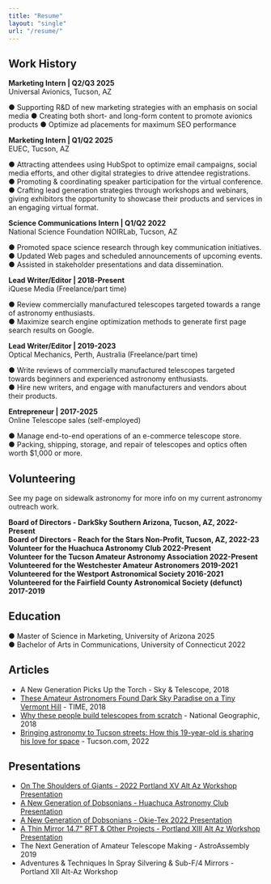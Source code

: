 ```yaml
---
title: "Resume"
layout: "single"
url: "/resume/"
---
```


## **Work History**

**Marketing Intern | Q2/Q3 2025**  
Universal Avionics, Tucson, AZ  

●	Supporting R&D of new marketing strategies with an emphasis on social media
●	Creating both short- and long-form content to promote avionics products
●	Optimize ad placements for maximum SEO performance

**Marketing Intern | Q1/Q2 2025**  
EUEC, Tucson, AZ  

● Attracting attendees using HubSpot to optimize email campaigns, social media efforts, and other digital strategies to drive attendee registrations.  
● Promoting & coordinating speaker participation for the virtual conference.  
● Crafting lead generation strategies through workshops and webinars, giving exhibitors the opportunity to showcase their products and services in an engaging virtual format.  

**Science Communications Intern | Q1/Q2 2022**  
National Science Foundation NOIRLab, Tucson, AZ  

● Promoted space science research through key communication initiatives.  
● Updated Web pages and scheduled announcements of upcoming events.  
● Assisted in stakeholder presentations and data dissemination.

**Lead Writer/Editor | 2018-Present**  
iQuese Media (Freelance/part time)  

● Review commercially manufactured telescopes targeted towards a range of astronomy enthusiasts.  
● Maximize search engine optimization methods to generate first page search results on Google.  

**Lead Writer/Editor | 2019-2023**  
Optical Mechanics, Perth, Australia (Freelance/part time)  

● Write reviews of commercially manufactured telescopes targeted towards beginners and experienced astronomy enthusiasts.  
● Hire new writers, and engage with manufacturers and vendors about their products.  

**Entrepreneur | 2017-2025**  
Online Telescope sales (self-employed)

● Manage end-to-end operations of an e-commerce telescope store.  
● Packing, shipping, storage, and repair of telescopes and optics often worth $1,000 or more.  

## **Volunteering**

See my page on sidewalk astronomy for more info on my current astronomy outreach work.

**Board of Directors - DarkSky Southern Arizona, Tucson, AZ, 2022-Present**  
**Board of Directors - Reach for the Stars Non-Profit, Tucson, AZ, 2022-23**  
**Volunteer for the Huachuca Astronomy Club 2022-Present**    
**Volunteer for the Tucson Amateur Astronomy Association 2022-Present**  
**Volunteered for the Westchester Amateur Astronomers 2019-2021**  
**Volunteered for the Westport Astronomical Society 2016-2021**  
**Volunteered for the Fairfield County Astronomical Society (defunct) 2017-2019**  

## **Education**

● Master of Science in Marketing, University of Arizona 2025  
● Bachelor of Arts in Communications, University of Connecticut 2022

## **Articles**

- A New Generation Picks Up the Torch - Sky & Telescope, 2018
- [These Amateur Astronomers Found Dark Sky Paradise on a Tiny Vermont Hill](https://time.com/longform/amateur-astronomers-stargazing-photos/) - TIME, 2018
- [Why these people build telescopes from scratch](https://www.nationalgeographic.com/science/article/telescope-festival) - National Geographic, 2018
- [Bringing astronomy to Tucson streets: How this 19-year-old is sharing his love for space](https://tucson.com/article_71f39754-bad3-11ec-aa9b-9bb23a1063c4.html) - Tucson.com, 2022

## **Presentations**

- [On The Shoulders of Giants - 2022 Portland XV Alt Az Workshop Presentation](https://www.youtube.com/watch?v=qvIA89RlEvE)
- [A New Generation of Dobsonians - Huachuca Astronomy Club Presentation](https://www.youtube.com/watch?v=wke4turTjWw)
- [A New Generation of Dobsonians - Okie-Tex 2022 Presentation](https://www.youtube.com/watch?v=REPh57ASyS4)
- [A Thin Mirror 14.7" RFT & Other Projects - Portland XIII Alt Az Workshop Presentation](https://www.youtube.com/watch?v=1_PflwLDL8k)
- The Next Generation of Amateur Telescope Making - AstroAssembly 2019
- Adventures & Techniques In Spray Silvering & Sub-F/4 Mirrors - Portland XII Alt-Az Workshop